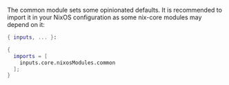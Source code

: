 The common module sets some opinionated defaults. It is recommended to import it in your NixOS configuration as some nix-core modules may depend on it:

```nix
{ inputs, ... }:

{
  imports = [
    inputs.core.nixosModules.common
  ];
}
```
